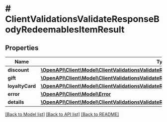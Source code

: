 # # ClientValidationsValidateResponseBodyRedeemablesItemResult

## Properties

Name | Type | Description | Notes
------------ | ------------- | ------------- | -------------
**discount** | [**\OpenAPI\Client\Model\ClientValidationsValidateResponseBodyRedeemablesItemResultDiscount**](ClientValidationsValidateResponseBodyRedeemablesItemResultDiscount.md) |  | [optional]
**gift** | [**\OpenAPI\Client\Model\ClientValidationsValidateResponseBodyRedeemablesItemResultGift**](ClientValidationsValidateResponseBodyRedeemablesItemResultGift.md) |  | [optional]
**loyaltyCard** | [**\OpenAPI\Client\Model\ClientValidationsValidateResponseBodyRedeemablesItemResultLoyaltyCard**](ClientValidationsValidateResponseBodyRedeemablesItemResultLoyaltyCard.md) |  | [optional]
**error** | [**\OpenAPI\Client\Model\Error**](Error.md) |  | [optional]
**details** | [**\OpenAPI\Client\Model\ClientValidationsValidateResponseBodyRedeemablesItemResultDetails**](ClientValidationsValidateResponseBodyRedeemablesItemResultDetails.md) |  | [optional]

[[Back to Model list]](../../README.md#models) [[Back to API list]](../../README.md#endpoints) [[Back to README]](../../README.md)
